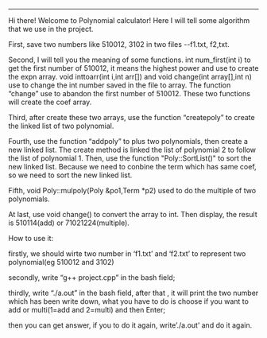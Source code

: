 ----------------------------------------------------------------- 
Hi there! Welcome to Polynomial calculator! Here I will tell some algorithm that we use in the project.

First, save two numbers like 510012, 3102 in two files --f1.txt, f2,txt.

Second, I will tell you the meaning of some functions. int num_first(int i) to get the first number of 510012, it means the highest power and use to create the expn array. void inttoarr(int i,int arr[]) and void change(int array[],int n) use to change the int number saved in the file to array. The function “change” use to abandon the first number of 510012. These two functions will create the coef array.

Third, after create these two arrays, use the function “createpoly” to create the linked list of two polynomial.

Fourth, use the function “addpoly” to plus two polynomials, then create a new linked list. The create method is linked the list of polynomial 2 to follow the list of polynomial 1. Then, use the function "Poly::SortList()" to sort the new linked list. Because we need to conbine the term which has same coef, so we need to sort the new linked list.

Fifth, void Poly::mulpoly(Poly &po1,Term *p2) used to do the multiple of two polynomials.

At last, use void change() to convert the array to int. Then display, the result is 510114(add) or 71021224(multiple).

How to use it:

firstly, we should wirte two number in ‘f1.txt’ and ‘f2.txt’ to represent two polynomial(eg 510012 and 3102)

secondly, write “g++ project.cpp” in the bash field;

thirdly, write “./a.out” in the bash field, after that , it will print the two number which has been write down, what you have to do is choose if you want to add or multi(1=add and 2=multi) and then Enter;

then you can get answer, if you to do it again, write’./a.out’ and do it again.
